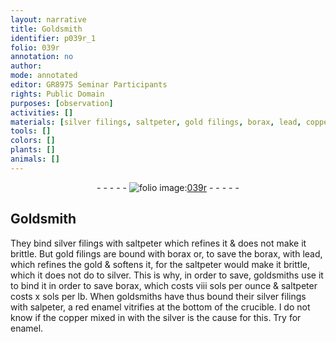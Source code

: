```yaml
---
layout: narrative
title: Goldsmith
identifier: p039r_1
folio: 039r
annotation: no
author:
mode: annotated
editor: GR8975 Seminar Participants
rights: Public Domain
purposes: [observation]
activities: []
materials: [silver filings, saltpeter, gold filings, borax, lead, copper]
tools: []
colors: []
plants: []
animals: []
---
```


 <div class="folio" align="center">- - - - - <a href="http://gallica.bnf.fr/ark:/12148/btv1b10500001g/f83.image" target="_blank"><img src="https://cu-mkp.github.io/GR8975-edition/assets/photo-icon.png" alt="folio image: " style="display:inline-block; margin-bottom:-3px;"/>039r</a> - - - - - </div>  

## Goldsmith

 
 They bind <span class="material">silver filings</span> with <span class="material">saltpeter</span> which refines it & does not make it brittle. But <span class="material">gold filings</span> are bound with <span class="material">borax</span> or, to save the borax, with <span class="material">lead</span>, which refines the gold & softens it, for the saltpeter would make it brittle, which it does not do to silver. This is why, in order to save, goldsmiths use it to bind it in order to save borax, which costs viii sols per ounce & saltpeter costs x sols per lb. When goldsmiths have thus bound their silver filings with salpeter, a red enamel vitrifies at the bottom of the crucible. I do not know if the <span class="material">copper</span> mixed in with the silver is the cause for this. Try for enamel.
 
